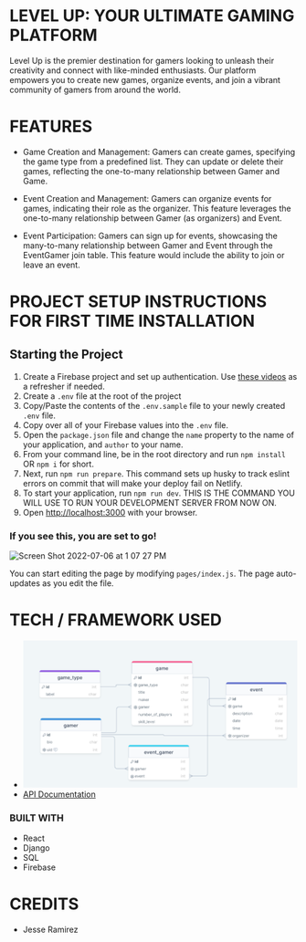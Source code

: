 # LEVEL UP: YOUR ULTIMATE GAMING PLATFORM
Level Up is the premier destination for gamers looking to unleash their creativity and connect with like-minded enthusiasts. Our platform empowers you to create new games, organize events, and join a vibrant community of gamers from around the world.

# FEATURES
- Game Creation and Management: Gamers can create games, specifying the game type from a predefined list. They can update or delete their games, reflecting the one-to-many relationship between Gamer and Game.

- Event Creation and Management: Gamers can organize events for games, indicating their role as the organizer. This feature leverages the one-to-many relationship between Gamer (as organizers) and Event.

- Event Participation: Gamers can sign up for events, showcasing the many-to-many relationship between Gamer and Event through the EventGamer join table. This feature would include the ability to join or leave an event.

# PROJECT SETUP INSTRUCTIONS FOR FIRST TIME INSTALLATION
## Starting the Project
1. Create a Firebase project and set up authentication. Use [these videos](https://vimeo.com/showcase/codetracker-firebase) as a refresher if needed.
1. Create a `.env` file at the root of the project
1. Copy/Paste the contents of the `.env.sample` file to your newly created `.env` file.
1. Copy over all of your Firebase values into the `.env` file.
1. Open the `package.json` file and change the `name` property to the name of your application, and `author` to  your name.
1. From your command line, be in the root directory and run `npm install` OR `npm i` for short.
1. Next, run `npm run prepare`. This command sets up husky to track eslint errors on commit that will make your deploy fail on Netlify.
1. To start your application, run `npm run dev`. THIS IS THE COMMAND YOU WILL USE TO RUN YOUR DEVELOPMENT SERVER FROM NOW ON.
1. Open [http://localhost:3000](http://localhost:3000) with your browser.

### If you see this, you are set to go!
<img width="450" alt="Screen Shot 2022-07-06 at 1 07 27 PM" src="https://user-images.githubusercontent.com/29741570/177615077-9b6a75bc-0260-4d29-bb88-bd95a3140687.png">


You can start editing the page by modifying `pages/index.js`. The page auto-updates as you edit the file.

# TECH / FRAMEWORK USED
- ![ERD](assets/erd.png "Screenshot 2024-07-17") 
- [API Documentation](https://documenter.getpostman.com/view/29856352/2sA3kSo3i8)

### BUILT WITH  
- React
- Django
- SQL
- Firebase

# CREDITS

- Jesse Ramirez 
